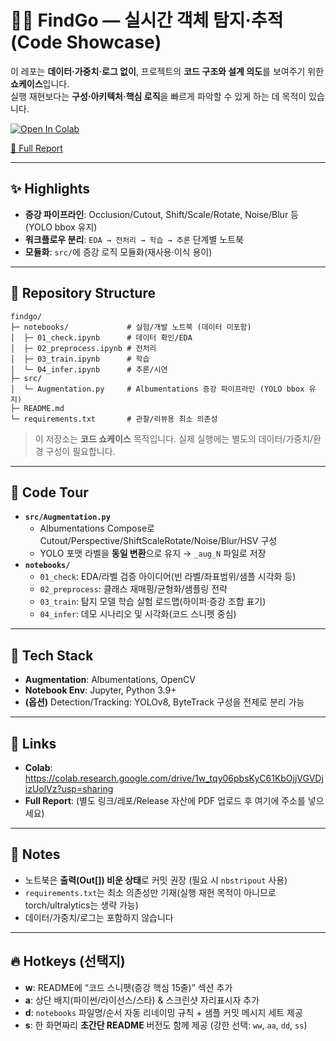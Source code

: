 # 🕵️‍♂️ FindGo — 실시간 객체 탐지·추적 (Code Showcase)

이 레포는 **데이터·가중치·로그 없이**, 프로젝트의 **코드 구조와 설계 의도**를 보여주기 위한 **쇼케이스**입니다.  
실행 재현보다는 **구성·아키텍처·핵심 로직**을 빠르게 파악할 수 있게 하는 데 목적이 있습니다.

[![Open In Colab](https://colab.research.google.com/assets/colab-badge.svg)](https://colab.research.google.com/drive/1w_tqy06pbsKyC61KbOjjVGVDjizUolVz?usp=sharing)
<!-- 문서/보고서는 별도 레포나 링크로 관리하세요. 필요 시 아래 링크를 채워 넣으세요. -->
[📄 Full Report](#-문서-링크-추가예정)

---

## ✨ Highlights
- **증강 파이프라인**: Occlusion/Cutout, Shift/Scale/Rotate, Noise/Blur 등 (YOLO bbox 유지)
- **워크플로우 분리**: `EDA → 전처리 → 학습 → 추론` 단계별 노트북
- **모듈화**: `src/`에 증강 로직 모듈화(재사용·이식 용이)

---

## 📂 Repository Structure

```
findgo/
├─ notebooks/             # 실험/개발 노트북 (데이터 미포함)
│  ├─ 01_check.ipynb      # 데이터 확인/EDA
│  ├─ 02_preprocess.ipynb # 전처리
│  ├─ 03_train.ipynb      # 학습
│  └─ 04_infer.ipynb      # 추론/시연
├─ src/
│  └─ Augmentation.py     # Albumentations 증강 파이프라인 (YOLO bbox 유지)
├─ README.md
└─ requirements.txt       # 관찰/리뷰용 최소 의존성
```

> 이 저장소는 **코드 쇼케이스** 목적입니다. 실제 실행에는 별도의 데이터/가중치/환경 구성이 필요합니다.

---

## 🔎 Code Tour

- **`src/Augmentation.py`**
  - Albumentations Compose로 Cutout/Perspective/ShiftScaleRotate/Noise/Blur/HSV 구성
  - YOLO 포맷 라벨을 **동일 변환**으로 유지 → `_aug_N` 파일로 저장
- **`notebooks/`**
  - `01_check`: EDA/라벨 검증 아이디어(빈 라벨/좌표범위/샘플 시각화 등)
  - `02_preprocess`: 클래스 재매핑/균형화/샘플링 전략
  - `03_train`: 탐지 모델 학습 실험 로드맵(하이퍼·증강 조합 표기)
  - `04_infer`: 데모 시나리오 및 시각화(코드 스니펫 중심)

---

## 🧠 Tech Stack
- **Augmentation**: Albumentations, OpenCV
- **Notebook Env**: Jupyter, Python 3.9+
- **(옵션)** Detection/Tracking: YOLOv8, ByteTrack 구성을 전제로 분리 가능

---

## 🔗 Links
- **Colab**: https://colab.research.google.com/drive/1w_tqy06pbsKyC61KbOjjVGVDjizUolVz?usp=sharing
- **Full Report**: (별도 링크/레포/Release 자산에 PDF 업로드 후 여기에 주소를 넣으세요)

---

## 📌 Notes
- 노트북은 **출력(Out[]) 비운 상태**로 커밋 권장 (필요 시 `nbstripout` 사용)
- `requirements.txt`는 최소 의존성만 기재(실행 재현 목적이 아니므로 torch/ultralytics는 생략 가능)
- 데이터/가중치/로그는 포함하지 않습니다

---

## 🔥 Hotkeys (선택지)
- **w**: README에 “코드 스니펫(증강 핵심 15줄)” 섹션 추가
- **a**: 상단 배지(파이썬/라이선스/스타) & 스크린샷 자리표시자 추가
- **d**: `notebooks` 파일명/순서 자동 리네이밍 규칙 + 샘플 커밋 메시지 세트 제공
- **s**: 한 화면짜리 **초간단 README** 버전도 함께 제공
(강한 선택: `ww`, `aa`, `dd`, `ss`)
